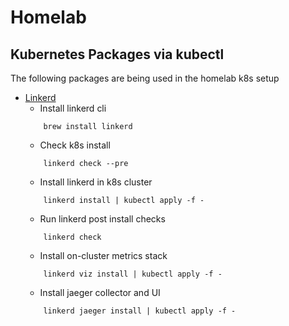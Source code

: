 # Homelab

## Kubernetes Packages via kubectl 
The following packages are being used in the homelab k8s setup
- [Linkerd](https://linkerd.io/)
    - Install linkerd cli
    ```
        brew install linkerd
    ```
    - Check k8s install 
    ```
        linkerd check --pre
    ```
    - Install linkerd in k8s cluster
    ```
        linkerd install | kubectl apply -f -
    ```
    - Run linkerd post install checks
    ```
        linkerd check
    ```
    - Install on-cluster metrics stack
    ```
        linkerd viz install | kubectl apply -f -
    ```
    - Install jaeger collector and UI
    ```
        linkerd jaeger install | kubectl apply -f -
    ```

